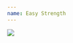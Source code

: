 ```yaml
---
name: Easy Strength
---
```


<a href="https://www.amazon.com/Easy-Strength-Stronger-Competition-Dominate/dp/0938045806/ref=as_li_ss_il?_encoding=UTF8&qid=1596681902&sr=8-2&linkCode=li2&tag=kombatkitchen-20&linkId=6fd0e089962fa26477f3dc88e401e06f&language=en_US" target="_blank"><img border="0" src="//ws-na.amazon-adsystem.com/widgets/q?_encoding=UTF8&ASIN=0938045806&Format=_SL160_&ID=AsinImage&MarketPlace=US&ServiceVersion=20070822&WS=1&tag=kombatkitchen-20&language=en_US" ></a><img src="https://ir-na.amazon-adsystem.com/e/ir?t=kombatkitchen-20&language=en_US&l=li2&o=1&a=0938045806" width="1" height="1" border="0" alt="" style="border:none !important; margin:0px !important;" />
